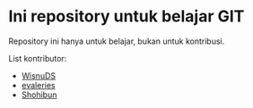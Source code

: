# Ini repository untuk belajar GIT

Repository ini hanya untuk belajar, bukan untuk kontribusi.

List kontributor:

- [WisnuDS](https://github.com/WisnuDS)
- [evaleries](https://github.com/evaleries)
- [Shohibun](https://github.com/Shohibun)
